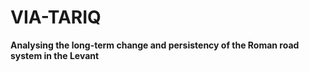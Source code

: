 # VIA-TARIQ
**Analysing the long-term change and persistency of the Roman road system in the Levant**